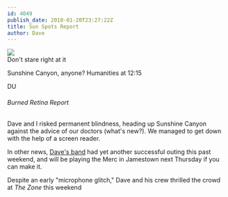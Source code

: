 ```yaml
---
id: 4049
publish_date: 2010-01-20T23:27:22Z
title: Sun Spots Report
author: Dave
---
```

[![](http://www.flagstafffrenzy.org/wp-content/uploads/2010/01/sun.jpg)](http://www.flagstafffrenzy.org/wp-content/uploads/2010/01/sun.jpg)  
Don't stare right at it

Sunshine Canyon, anyone? Humanities at 12:15

DU

###### Burned Retina Report

Dave and I risked permanent blindness, heading up Sunshine Canyon against the advice of our doctors (what's new?). We managed to get down with the help of a screen reader.

In other news, [Dave's band](http://www.thebluesambassadors.com/) had yet another successful outing this past weekend, and will be playing the Merc in Jamestown next Thursday if you can make it.

  
Despite an early "microphone glitch," Dave and his crew thrilled the crowd at _The Zone_ this weekend